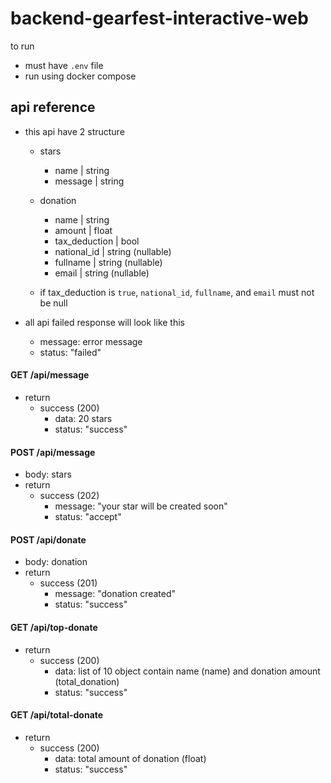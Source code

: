 # backend-gearfest-interactive-web
to run
- must have `.env` file
- run using docker compose

## api reference
- this api have 2 structure

  - stars
    - name      | string
    - message   | string

  - donation
    - name          | string
    - amount        | float
    - tax_deduction | bool 
    - national_id   | string (nullable)
    - fullname      | string (nullable)
    - email         | string (nullable)

  - if tax_deduction is `true`, `national_id`, `fullname`, and `email` must not be null

- all api failed response will look like this
  - message: error message
  - status: "failed"

#### GET /api/message
  - return
    - success (200)
      - data: 20 stars
      - status: "success"

#### POST /api/message
  - body: stars
  - return
    - success (202)
      - message: "your star will be created soon"
      - status: "accept"

#### POST /api/donate
  - body: donation
  - return
    - success (201)
      - message: "donation created"
      - status: "success"

#### GET /api/top-donate
  - return
    - success (200)
      - data: list of 10 object contain name (name) and donation amount (total_donation)
      - status: "success"

#### GET /api/total-donate
  - return
    - success (200)
      - data: total amount of donation (float)
      - status: "success"
